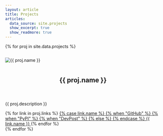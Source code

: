 ```yaml
---
layout: article
title: Projects
articles:
  data_source: site.projects
  show_excerpt: true
  show_readmore: true
---
```


{% for proj in site.data.projects %}
<article class="item" style="margin-top: 20px">
  <div class="item__image">
    <img
      class="image image--md image--shadow image--round-corners"
      style="margin-top: 8px;margin-bottom: 15px"
      alt="{{ proj.name }}"
      src="{{ proj.img }}"
    />
  </div>
  <div class="item__content">
    <header>
      <h2 itemprop="headline" class="item__header">{{ proj.name }}</h2>
    </header>
    <div class="item__description">
      <p>{{ proj.description }}</p>
      {% for link in proj.links %}
        <a class="button button--primary button--pill" href="{{ link.url }}">
          {% case link.name %}
            {% when "GitHub" %}
              <i class="fab fa-github"></i>
            {% when "PyPI" %}
              <i class="fab fa-python"></i>
            {% when "DevPost" %}
              <i class="far fa-file-code"></i>
            {% else %}
              <i class="fas fa-link"></i>
          {% endcase %}
          {{ link.name }}
        </a>
      {% endfor %}
    </div>
  </div>
</article>
{% endfor %}
